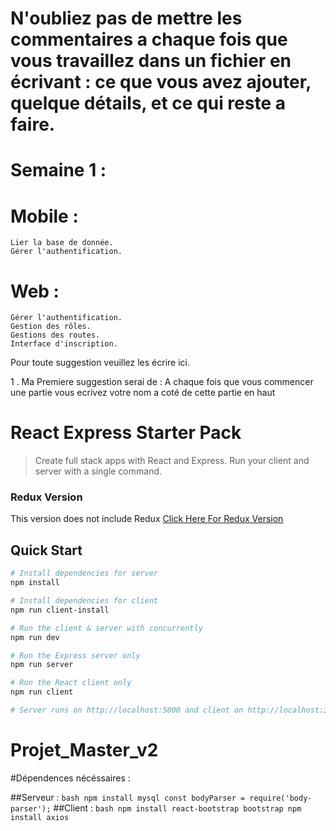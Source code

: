 # N'oubliez pas de mettre les commentaires a chaque fois que vous travaillez dans un fichier en écrivant : ce que vous avez ajouter, quelque détails, et ce qui reste a faire.

# Semaine 1 :

# Mobile :

    Lier la base de donnée.
    Gérer l'authentification.

# Web :

    Gérer l'authentification.
    Gestion des rôles.
    Gestions des routes.
    Interface d'inscription.

Pour toute suggestion veuillez les écrire ici.

1 . Ma Premiere suggestion serai de : A chaque fois que vous commencer une partie vous ecrivez votre nom a coté de cette partie en haut

# React Express Starter Pack

> Create full stack apps with React and Express. Run your client and server with a single command.

### Redux Version
This version does not include Redux
[Click Here For Redux Version](https://github.com/bradtraversy/react_redux_express_starter)

## Quick Start

``` bash
# Install dependencies for server
npm install

# Install dependencies for client
npm run client-install

# Run the client & server with concurrently
npm run dev

# Run the Express server only
npm run server

# Run the React client only
npm run client

# Server runs on http://localhost:5000 and client on http://localhost:3000
```

# Projet_Master_v2

#Dépendences nécéssaires :

##Serveur :
     ``` bash
     npm install mysql
     const bodyParser = require('body-parser');
     ```
##Client :
     ``` bash
     npm install react-bootstrap bootstrap
     npm install axios
     ```
